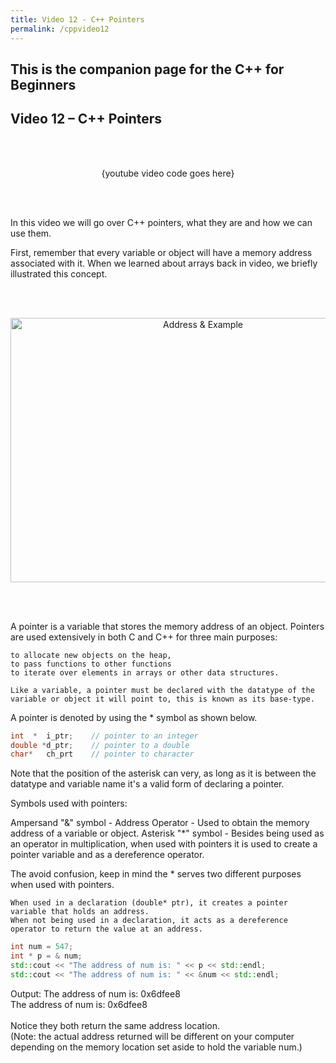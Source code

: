 ```yaml
---
title: Video 12 - C++ Pointers
permalink: /cppvideo12
---
```


## This is the companion page for the C++ for Beginners
## Video 12 – C++ Pointers
<br/><br/>
<p align="center">
  {youtube video code goes here}
</p>
<br/><br/>

In this video we will go over C++ pointers, what they are and how we can use them.

First, remember that every variable or object will have a memory address associated with it. When we learned about arrays back in video, we briefly illustrated this concept.

<br/><br/>
<p align="center">
<img width="600" height="423" src="images\videos\Cpp12\address.jpg" title="Address & Example">
</p>
<br/><br/>


A pointer is a variable that stores the memory address of an object. Pointers are used extensively in both C and C++ for three main purposes:

    to allocate new objects on the heap,
    to pass functions to other functions
    to iterate over elements in arrays or other data structures.

    Like a variable, a pointer must be declared with the datatype of the variable or object it will point to, this is known as its base-type.

A pointer is denoted by using the * symbol as shown below.

```cpp
int  *  i_ptr;    // pointer to an integer
double *d_ptr;    // pointer to a double
char*   ch_prt    // pointer to character
```
Note that the position of the asterisk can very, as long as it is between the datatype and variable name it's a valid form of declaring a pointer.

Symbols used with pointers:

Ampersand "&" symbol - Address Operator - Used to obtain the memory address of a variable or object.
Asterisk "\*" symbol - Besides being used as an operator in multiplication, when used with pointers it is used to create a pointer variable and as a dereference operator.

The avoid confusion, keep in mind the * serves two different purposes when used with pointers.

    When used in a declaration (double* ptr), it creates a pointer variable that holds an address.
    When not being used in a declaration, it acts as a dereference operator to return the value at an address.

```cpp
int num = 547;
int * p = & num;
std::cout << "The address of num is: " << p << std::endl;
std::cout << "The address of num is: " << &num << std::endl;

```
Output:
The address of num is: 0x6dfee8 <br/>
The address of num is: 0x6dfee8 <br/><br/>
Notice they both return the same address location.<br/>
(Note: the actual address returned will be different on your computer depending on the memory location set aside to hold the variable num.)

